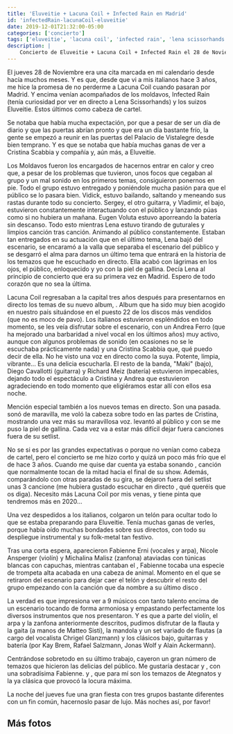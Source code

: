 ```yaml
---
title: 'Eluveitie + Lacuna Coil + Infected Rain en Madrid'
id: 'infectedRain-lacunaCoil-eluveitie'
date: 2019-12-01T21:32:00-05:00
categories: ['concierto']
tags: ['eluveitie', 'lacuna coil', 'infected rain', 'lena scissorhands', 'cristina scabbia', 'andrea ferro', 'maki', 'endorphin', 'black anima', 'ategnatos', 'black box', 'vistalegre']
description: |
    Concierto de Eluveitie + Lacuna Coil + Infected Rain el 28 de Noviembre de 2019 en la sala Black Box del Palacio de Vistalegre de Madrid
---
```


El jueves 28 de Noviembre era una cita marcada en mi calendario desde hacía muchos meses. Y es que, desde que vi a mis italianos hace 3 años, me hice la promesa de no perderme a Lacuna Coil cuando pasaran por Madrid. Y encima venían acompañados de los moldavos, Infected Rain (tenía curiosidad por ver en directo a Lena Scissorhands) y los suizos Eluveitie. Estos últimos como cabeza de cartel.

<post-image
    source="infectedRain-lacunaCoil-eluveitie/escenario"
    title="El escenario minutos antes de comenzar el concierto"
/>

Se notaba que había mucha expectación, por que a pesar de ser un día de diario y que las puertas abrían pronto y que era un día bastante frío, la gente se empezó a reunir en las puertas del Palacio de Vistalegre desde bien temprano. Y es que se notaba que había muchas ganas de ver a Cristina Scabbia y compañía y, aún más, a Eluveitie.

<post-image
    source="infectedRain-lacunaCoil-eluveitie/Infected Rain 02"
    title="Lena Scissorhands en los primeros compases del concierto con Vidick al lado"
/>

Los Moldavos fueron los encargados de hacernos entrar en calor y creo que, a pesar de los problemas que tuvieron, unos focos que cegaban al grupo y un mal sonido en los primeros temas, consiguieron ponernos en pie. Todo el grupo estuvo entregado y poniéndole mucha pasión para que el público se lo pasara bien. Vidick, estuvo bailando, saltando y meneando sus rastas durante todo su concierto. Sergey, el otro guitarra, y Vladimir, el bajo, estuvieron constantemente interactuando con el público y lanzando púas como si no hubiera un mañana. Eugen Voluta estuvo aporreando la batería sin descanso. Todo esto mientras Lena estuvo tirando de guturales y limpios canción tras canción. Animando al público constantemente. Estaban tan entregados en su actuación que en el último tema, Lena bajó del escenario, se encaramó a la valla que separaba el escenario del público y se desgarró el alma para darnos un último tema que entrará en la historia de los temazos que he escuchado en directo. Ella acabó con lágrimas en los ojos, el público, enloquecido y yo con la piel de gallina. Decía Lena al principio de concierto que era su primera vez en Madrid. Espero de todo corazón que no sea la última.

<post-image
    source="infectedRain-lacunaCoil-eluveitie/Infected Rain 05"
    title="Lena subida a la valla que separa el escenario del público"
/>

Lacuna Coil regresaban a la capital tres años después para presentarnos en directo los temas de su nuevo album, <important text="Black Anima" />. Album que ha sido muy bien acogido en nuestro país situándose en el puesto 22 de los discos más vendidos (que no es moco de pavo). Los italianos estuvieron espléndidos en todo momento, se les veía disfrutar sobre el escenario, con un Andrea Ferro (que ha mejorado una barbaridad a nivel vocal en los últimos años) muy activo, aunque con algunos problemas de sonido (en ocasiones no se le escuchaba prácticamente nada) y una Cristina Scabbia que, qué puedo decir de ella. No he visto una voz en directo como la suya. Potente, limpia, vibrante... Es una delicia escucharla. El resto de la banda, "Maki" (bajo), Diego Cavallotti (guitarra) y Richard Meiz (batería) estuvieron impecables, dejando todo el espectáculo a Cristina y Andrea que estuvieron agradeciendo en todo momento que eligiéramos estar allí con ellos esa noche.

<post-image
    source="infectedRain-lacunaCoil-eluveitie/Lacuna Coil 01"
    title="Primeros compases del show de Lacuna Coil. Maki, Cri y Andrea"
/>

Mención especial también a los nuevos temas en directo. Son una pasada. <important text = "Sword of Anger" /> sonó de maravilla, <important text = "Layers of Time" /> me voló la cabeza sobre todo en las partes de Cristina, mostrando una vez más su maravillosa voz. <important text = "Reckless" /> levantó al público y con <important text = "Veneficium" /> se me puso la piel de gallina. Cada vez va a estar más difícil dejar fuera canciones fuera de su setlist.

<post-image
    source="infectedRain-lacunaCoil-eluveitie/Lacuna Coil 02"
    title="Cristina Scabbia cantando en solitario"
/>

No se si es por las grandes expectativas o porque no venían como cabeza de cartel, pero el concierto se me hizo corto y quizá un poco más frío que el de hace 3 años. Cuando me quise dar cuenta ya estaba sonando <important text = "Enjoy the Silence" />, canción que normalmente tocan de la mitad hacia el final de su show. Además, comparándolo con otras paradas de su gira, se dejaron fuera del setlist unas 3 cancione (me hubiera gustado escuchar en directo <important text = "Naughty Christmas" />, qué queréis que os diga). Necesito más Lacuna Coil por mis venas, y tiene pinta que tendremos más en 2020...

<post-image
    source="infectedRain-lacunaCoil-eluveitie/Lacuna Coil 04"
    title="Andrea Ferro metido totalmente en el concierto con Richard Meiz a la batería al fondo"
/>

Una vez despedidos a los italianos, colgaron un telón para ocultar todo lo que se estaba preparando para Eluveitie. Tenía muchas ganas de verles, porque había oído muchas bondades sobre sus directos, con todo su despliegue instrumental y su folk-metal tan festivo.

<post-image
    source="infectedRain-lacunaCoil-eluveitie/Eluveitie 06"
    title="Fabi cantando y Chrigel a la mandolina"
/>

Tras una corta espera, aparecieron Fabienne Erni (vocales y arpa), Nicole Ansperger (violín) y Michalina Malisz (zanfona) ataviadas con túnicas blancas con capuchas, mientras cantaban el <important text = "Verja Urit An Bitus" />, Fabienne tocaba una especie de trompeta alta acabada en una cabeza de animal. Momento en el que se retiraron del escenario para dejar caer el telón y descubrir el resto del grupo empezando con la canción que da nombre a su último disco <important text = "Ategnatos" />.

<post-image
    source="infectedRain-lacunaCoil-eluveitie/Eluveitie 03"
    title="En esta ocasión, Chrigel a las voces y Fabienne al arpa"
/>

La verdad es que impresiona ver a 9 músicos con tanto talento encima de un escenario tocando de forma armoniosa y empastando perfectamente los diversos instrumentos que nos presentaron. Y es que a parte del violín, el arpa y la zanfona anteriormente descritos, pudimos disfrutar de la flauta y la gaita (a manos de Matteo Sisti), la mandola y un set variado de flautas (a cargo del vocalista Chrigel Glanzmann) y los clásicos bajo, guitarras y batería (por Kay Brem, Rafael Salzmann, Jonas Wolf y Alain Ackermann).

<post-image
    source="infectedRain-lacunaCoil-eluveitie/Eluveitie 04"
    title="Chrigel demostrando el poder de sus guturales"
/>

Centrándose sobretodo en su último trabajo, cayeron un gran número de temazos que hicieron las delicias del público. Me gustaría destacar <important text = "Epona" /> y <important text = "A Rose for Epona" />, con una sobradísima Fabienne. <important text = "Deathwalker" /> y <important text = "Ambiramus" />, que para mí son los temazos de Ategnatos y la ya clásica <important text = "Helvetios" /> que provocó la locura máxima.

<post-image
    source="infectedRain-lacunaCoil-eluveitie/Eluveitie 07"
    title="Últimos compases del concierto con Fabienne a las voces"
/>

La noche del jueves fue una gran fiesta con tres grupos bastante diferentes con un fin común, hacernoslo pasar de lujo. Más noches así, por favor!

## Más fotos

<div class="image-gallery">
    <post-image
        source="infectedRain-lacunaCoil-eluveitie/Infected Rain 01"
        title="Vladimir Babich, bajo de Infected Rain"
    />
    <post-image
        source="infectedRain-lacunaCoil-eluveitie/Infected Rain 06"
        title="Lena meneando las rastas sobre la valla"
    />
    <post-image
        source="infectedRain-lacunaCoil-eluveitie/Infected Rain 04"
        title="Sergey Babich, uno de los guitarristas de Infected Rain"
    />
    <post-image
        source="infectedRain-lacunaCoil-eluveitie/Infected Rain 07"
        title="Lena culminando el concierto de Infected Rain"
    />
    <post-image
        source="infectedRain-lacunaCoil-eluveitie/Lacuna Coil 03"
        title="El Capitán Maki al bajo"
    />
    <post-image
        source="infectedRain-lacunaCoil-eluveitie/Lacuna Coil 05"
        title="Andrea cantando y animando al público"
    />
    <post-image
        source="infectedRain-lacunaCoil-eluveitie/Eluveitie 01"
        title="Fabi con Michalina a la zanfona y Alain a la batería"
    />
    <post-image
        source="infectedRain-lacunaCoil-eluveitie/Eluveitie 05"
        title="Nicole Ansperger al violín"
    />
</div>
